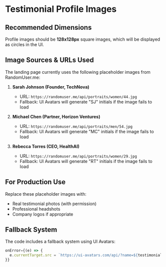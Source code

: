 # Testimonial Profile Images

## Recommended Dimensions
Profile images should be **128x128px** square images, which will be displayed as circles in the UI.

## Image Sources & URLs Used
The landing page currently uses the following placeholder images from RandomUser.me:

1. **Sarah Johnson (Founder, TechNova)**
   - URL: `https://randomuser.me/api/portraits/women/44.jpg` 
   - Fallback: UI Avatars will generate "SJ" initials if the image fails to load

2. **Michael Chen (Partner, Horizon Ventures)**
   - URL: `https://randomuser.me/api/portraits/men/54.jpg`
   - Fallback: UI Avatars will generate "MC" initials if the image fails to load

3. **Rebecca Torres (CEO, HealthAI)**
   - URL: `https://randomuser.me/api/portraits/women/29.jpg`
   - Fallback: UI Avatars will generate "RT" initials if the image fails to load

## For Production Use
Replace these placeholder images with:
- Real testimonial photos (with permission)
- Professional headshots
- Company logos if appropriate

## Fallback System
The code includes a fallback system using UI Avatars:
```javascript
onError={(e) => {
  e.currentTarget.src = `https://ui-avatars.com/api/?name=${testimonial.author.replace(' ', '+')}&background=4F46E5&color=fff`
}}
``` 